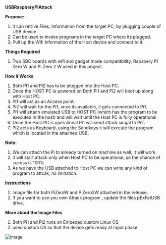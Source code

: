 **USBRaspberyPIAttack**


**Purpose:**
1. It can retrive Files, Information from the target PC, by plugging couple of USB device.
2. Can be used to invoke programs in the target PC where its plugged.
3. Pull up the Wifi Information of the Host device and connect to it.

**Things Required**
1. Two SBC boards with wifi and gadget mode compatitbility, Rapsbery PI Zero W and PI Zero 2 W used in this project.

**How it Works**
1. Both Pi1 and Pi2 has to be plugged into the Host PC.
2. Once the HOST PC is powered on Both Pi1 and Pi2 will boot up along with Host PC.
3. Pi1 will act as an Access point.
4. Pi2 will wait for the Pi1, once its available, it gets connected to Pi1.
5. Pi1 will attach emulated USB to HOST PC (which has the program to be executed in the host) and will wait until the Host PC is fully operational.
6. Once the Host PC is operational Pi1 will send attack singal to Pi2.
7. Pi2 acts as Keyboard, using the Sendkeys it will execute the program which is located in the attached USB.

**Note:**
1. We can attach the Pi to already turned on machine as well, it will work.
2. It will start attack only when Host PC to be operational, so the chance of sucess is 100%.
3. As we have the USB attached to Host PC we can write any kind of program to attcak, no limitation.

**Instructions**
1. Image file for both PiZeroW and PiZero2W attached in the release.
2. If you want to use you own Attack program , update the files pExFatUSB drive.

**More about the Image Files**
1. Both Pi1 and Pi2 runs on Embeded custom Linux OS
2. used custom OS so that the device gets ready at rapid phase

![image](https://github.com/PaulJenkin/UsbPiAttack/assets/47582098/aefd618c-1a58-400b-9ecb-0edfe2f2bbf7)
